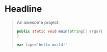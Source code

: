 # Headline

> An awesome project.
> ```java
> public static void main(String[] args){
> }
> ```
> ```javascript
> var tips='hello world!'
>```
